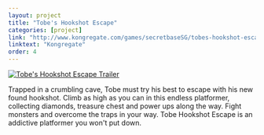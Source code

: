 ```yaml
---
layout: project
title: "Tobe's Hookshot Escape"
categories: [project]
link: "http://www.kongregate.com/games/secretbaseSG/tobes-hookshot-escape"
linktext: "Kongregate"
order: 4
---
```


[![Tobe's Hookshot Escape Trailer](http://img.youtube.com/vi/3mRIpXJH1qg/maxresdefault.jpg)](http://www.youtube.com/watch?v=3mRIpXJH1qg)

Trapped in a crumbling cave, Tobe must try his best to escape with his new found hookshot. Climb as high as you can in this endless platformer, collecting diamonds, treasure chest and power ups along the way. Fight monsters and overcome the traps in your way. Tobe Hookshot Escape is an addictive platformer you won't put down.

